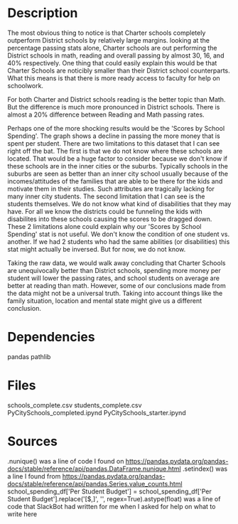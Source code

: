 # Description
The most obvious thing to notice is that Charter schools completely outperform District schools by relatively large margins. looking at the percentage passing stats alone, Charter schools are out performing the District schools in math, reading and overall passing by almost 30, 16, and 40% respectively. One thing that could easily explain this would be that Charter Schools are noticibly smaller than their District school counterparts. What this means is that there is more ready access to faculty for help on schoolwork.

For both Charter and District schools reading is the better topic than Math. But the difference is much more pronounced in District schools. There is almost a 20% difference between Reading and Math passing rates.

Perhaps one of the more shocking results would be the 'Scores by School Spending'. The graph shows a decline in passing the more money that is spent per student.
There are two limitations to this dataset that I can see right off the bat. The first is that we do not know where these schools are located. That would be a huge factor to consider because we don't know if these schools are in the inner cities or the suburbs. Typically schools in the suburbs are seen as better than an inner city school usually because of the incomes/attitudes of the families that are able to be there for the kids and motivate them in their studies. Such attributes are tragically lacking for many inner city students. The second limitation that I can see is the students themselves. We do not know what kind of disabilities that they may have. For all we know the districts could be funneling the kids with disabilites into these schools causing the scores to be dragged down. These 2 limitations alone could explain why our 'Scores by School Spending' stat is not useful. We don't know the condition of one student vs. another. If we had 2 students who had the same abilities (or disabilities) this stat might actually be inversed. But for now, we do not know.

Taking the raw data, we would walk away concluding that Charter Schools are unequivocally better than District schools, spending more money per student will lower the passing rates, and school students on average are better at reading than math. However, some of our conclusions made from the data might not be a universal truth. Taking into account things like the family situation, location and mental state might give us a different conclusion.

# Dependencies
pandas
pathlib

# Files
schools_complete.csv
students_complete.csv
PyCitySchools_completed.ipynd
PyCitySchools_starter.ipynd

# Sources
.nunique() was a line of code I found on https://pandas.pydata.org/pandas-docs/stable/reference/api/pandas.DataFrame.nunique.html
.setindex() was a line I found from https://pandas.pydata.org/pandas-docs/stable/reference/api/pandas.Series.value_counts.html
school_spending_df['Per Student Budget'] = school_spending_df['Per Student Budget'].replace('[\$,]', '', regex=True).astype(float) was a line of code that SlackBot had written for me when I asked for help on what to write here
